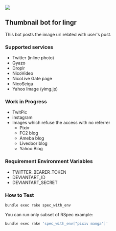 ![](https://travis-ci.org/supermomonga/lingrbot-means.svg?branch=master)


## Thumbnail bot for lingr

This bot posts the image url related with user's post.


### Supported services

- Twitter (inline photo)
- Gyazo
- Droplr
- NicoVideo
- NicoLive Gate page
- NicoSeiga
- Yahoo Image (yimg.jp)

### Work in Progress

- TwitPic
- instagram
- Images which refuse the access with no referrer
  - Pixiv
  - FC2 blog
  - Ameba blog
  - Livedoor blog
  - Yahoo Blog

### Requirement Environment Variables

- TWITTER_BEARER_TOKEN
- DEVIANTART_ID
- DEVIANTART_SECRET

### How to Test

```bash
bundle exec rake spec_with_env
```

You can run only subset of RSpec example:

```bash
bundle exec rake 'spec_with_env["pixiv manga"]'
```
